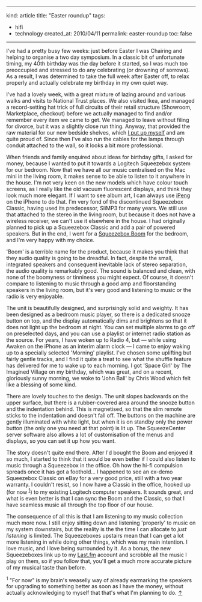 -----
kind: article
title: "Easter roundup"
tags:
- hifi
- technology
created_at: 2010/04/11
permalink: easter-roundup
toc: false
-----

<p>I've had a pretty busy few weeks: just before Easter I was Chairing and helping to organise a two day symposium. In a classic bit of unfortunate timing, my 40th birthday was the day before it started, so I was much too preoccupied and stressed to do any celebrating (or drowning of sorrows). As a result, I was determined to take the full week after Easter off, to relax properly and actually celebrate my birthday in my own quiet way.</p>

<p>I've had a lovely week, with a great mixture of lazing around and various walks and visits to National Trust places. We also visited Ikea, and managed a record-setting hat trick of full circuits of their retail structure (Showroom, Marketplace, checkout) before we actually managed to find and/or remember every item we came to get. We managed to leave without filing for divorce, but it was a slightly close run thing. Anyway, that provided the raw material for our new bedside shelves, which <a href="http://bsag.posterous.com/level-163">I put up myself</a> and am quite proud of. Since then I've also run the cables for the lamps through conduit attached to the wall, so it looks a bit more professional.</p>

<p>When friends and family enquired about ideas for birthday gifts, I asked for money, because I wanted to put it towards a Logitech Squeezebox system for our bedroom. Now that we have all our music centralised on the Mac mini in the living room, it makes sense to be able to listen to it anywhere in the house. I'm not very keen on the new models which have colour touch screens, as I really like the old vacuum fluorescent displays, and think they look much more elegant. If I want to see album art, I can always use <a href="http://penguinlovesmusic.de/">iPeng</a> on the iPhone to do that. I'm very fond of the discontinued Squeezebox Classic, having used its predecessor, SliMP3 for many years. We still use that attached to the stereo in the living room, but because it does not have a wireless receiver, we can't use it elsewhere in the house. I had originally planned to pick up a Squeezebox Classic and add a pair of powered speakers. But in the end, I went for a <a href="http://www.logitechsqueezebox.com/products/squeezebox-boom.html">Squeezebox Boom</a> for the bedroom, and I'm very happy with my choice.</p>



<p>'Boom' is a terrible name for the product, because it makes you think that they audio quality is going to be dreadful. In fact, despite the small, integrated speakers and consequent inevitable lack of stereo separation, the audio quality is remarkably good. The sound is balanced and clean, with none of the boomyness or tinniness you might expect. Of course, it doesn't compare to listening to music through a good amp and floorstanding speakers in the living room, but it's very good and listening to music or the radio is very enjoyable.</p>

<p>The unit is beautifully designed, and surprisingly solid and weighty. It has been designed as a bedroom music player, so there is a dedicated snooze button on top, and the display automatically dims and brightens so that it does not light up the bedroom at night. You can set multiple alarms to go off on preselected days, and you can use a playlist or internet radio station as the source. For years, I have woken up to Radio 4, but &mdash; while using Awaken on the iPhone as an interim alarm clock &mdash; I came to enjoy waking up to a specially selected 'Morning' playlist. I've chosen some uplifting but fairly gentle tracks, and I find it quite a treat to see what the shuffle feature has delivered for me to wake up to each morning. I got 'Space Girl' by The Imagined Village on my birthday, which was great, and on a recent, gloriously sunny morning, we woke to 'John Ball' by Chris Wood which felt like a blessing of some kind.</p>

<p>There are lovely touches to the design. The unit slopes backwards on the upper surface, but there is a rubber-covered area around the snooze button and the indentation behind. This is magnetised, so that the slim remote sticks to the indentation and doesn't fall off. The buttons on the machine are gently illuminated with white light, but when it is on standby only the power button (the only one you need at that point) is lit up. The SqueezeCenter server software also allows a lot of customisation of the menus and displays, so you can set it up how you want.</p>

<p>The story doesn't quite end there. After I'd bought the Boom and enjoyed it so much, I started to think that it would be even better if I could also listen to music through a Squeezebox in the office. Oh how the hi-fi compulsion spreads once it has got a foothold... I happened to see an ex-demo Squeezebox Classic on eBay for a very good price, still with a two year warranty. I couldn't resist, so I now have a Classic in the office, hooked up (for now <sup id="r1-110410"><a href="#f1-110410">1</a></sup>) to my existing Logitech computer speakers. It sounds great, and what is even better is that I can sync the Boom and the Classic, so that I have seamless music all through the top floor of our house.</p>

<p>The consequence of all this is that I am listening to my music collection much more now. I still enjoy sitting down and listening 'properly' to music on my system downstairs, but the reality is the the time I can allocate to <em>just listening</em> is limited. The Squeezeboxes upstairs mean that I can get a lot more listening in while doing other things, which was my main intention. I love music, and I love being surrounded by it. As a bonus, the new Squeezeboxes link up to my <a href="http://bsag.posterous.com/level-163">Last.fm</a> account and scrobble all the music I play on them, so if you follow that, you'll get a much more accurate picture of my musical taste than before.</p>

<p><sup id="f1-110410">1</sup> "For now" is my brain's weaselly way of already earmarking the speakers for upgrading to something better as soon as I have the money, without actually acknowledging to myself that that's what I'm planning to do. <a href="#r1-110410">&uarr;</a></p>

